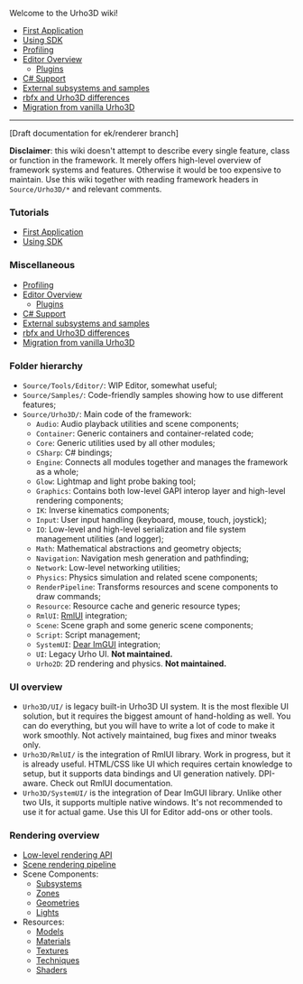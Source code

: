 Welcome to the Urho3D wiki!

* [First Application](first-application)
* [Using SDK](Using-SDK)
* [Profiling](Profiling)
* [Editor Overview](Editor)
  * [Plugins](Plugins)
* [C# Support](C%23-support)
* [External subsystems and samples](External-subsystems-and-samples)
* [rbfx and Urho3D differences](rbfx-and-Urho3D-differences)
* [Migration from vanilla Urho3D](Migration-from-vanilla-Urho3D)

---

[Draft documentation for ek/renderer branch]

**Disclaimer**: this wiki doesn't attempt to describe every single feature, class or function in the framework.
It merely offers high-level overview of framework systems and features.
Otherwise it would be too expensive to maintain.
Use this wiki together with reading framework headers in `Source/Urho3D/*` and relevant comments.

### Tutorials

* [First Application](first-application)
* [Using SDK](Using-SDK)

### Miscellaneous

* [Profiling](Profiling)
* [Editor Overview](Editor)
  * [Plugins](Plugins)
* [C# Support](C%23-support)
* [External subsystems and samples](External-subsystems-and-samples)
* [rbfx and Urho3D differences](rbfx-and-Urho3D-differences)
* [Migration from vanilla Urho3D](Migration-from-vanilla-Urho3D)

### Folder hierarchy

* `Source/Tools/Editor/`: WIP Editor, somewhat useful;
* `Source/Samples/`: Code-friendly samples showing how to use different features;
* `Source/Urho3D/`: Main code of the framework:
  * `Audio`: Audio playback utilities and scene components;
  * `Container`: Generic containers and container-related code;
  * `Core`: Generic utilities used by all other modules;
  * `CSharp`: C# bindings;
  * `Engine`: Connects all modules together and manages the framework as a whole;
  * `Glow`: Lightmap and light probe baking tool;
  * `Graphics`: Contains both low-level GAPI interop layer and high-level rendering components;
  * `IK`: Inverse kinematics components;
  * `Input`: User input handling (keyboard, mouse, touch, joystick);
  * `IO`: Low-level and high-level serialization and file system management utilities (and logger);
  * `Math`: Mathematical abstractions and geometry objects;
  * `Navigation`: Navigation mesh generation and pathfinding;
  * `Network`: Low-level networking utilities;
  * `Physics`: Physics simulation and related scene components;
  * `RenderPipeline`: Transforms resources and scene components to draw commands;
  * `Resource`: Resource cache and generic resource types;
  * `RmlUI`: [RmlUI](https://github.com/mikke89/RmlUi) integration;
  * `Scene`: Scene graph and some generic scene components;
  * `Script`: Script management;
  * `SystemUI`: [Dear ImGUI](https://github.com/ocornut/imgui) integration;
  * `UI`: Legacy Urho UI. **Not maintained.**
  * `Urho2D`: 2D rendering and physics. **Not maintained.**

### UI overview

* `Urho3D/UI/` is legacy built-in Urho3D UI system. It is the most flexible UI solution, but it requires the biggest amount of hand-holding as well. You can do everything, but you will have to write a lot of code to make it work smoothly. Not actively maintained, bug fixes and minor tweaks only.
* `Urho3D/RmlUI/` is the integration of RmlUI library. Work in progress, but it is already useful. HTML/CSS like UI which requires certain knowledge to setup, but it supports data bindings and UI generation natively. DPI-aware. Check out RmlUI documentation.
* `Urho3D/SystemUI/` is the integration of Dear ImGUI library. Unlike other two UIs, it supports multiple native windows. It's not recommended to use it for actual game. Use this UI for Editor add-ons or other tools.

### Rendering overview

* [Low-level rendering API](Low-level-Rendering-API)
* [Scene rendering pipeline](Scene-Rendering-Pipeline)
* Scene Components:
  * [Subsystems](Scene-Rendering-Subsystems)
  * [Zones](Rendering-Zones)
  * [Geometries](Rendering-Geometries)
  * [Lights](Rendering-Lights)
* Resources:
  * [Models](Model-Resources)
  * [Materials](Material-Resources)
  * [Textures](Texture-Resources)
  * [Techniques](Rendering-Techniques)
  * [Shaders](Rendering-Shaders)
